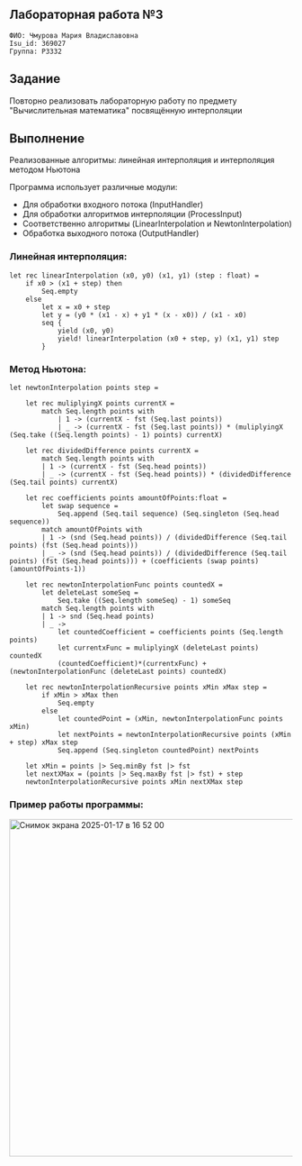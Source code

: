 ## Лабораторная работа №3

`ФИО: Чмурова Мария Владиславовна` <br />
`Isu_id: 369027` <br />
`Группа: P3332` <br />

## Задание
Повторно реализовать лабораторную работу по предмету "Вычислительная математика" посвящённую интерполяции

## Выполнение 

Реализованные алгоритмы: линейная интерполяция и интерполяция методом Ньютона

Программа использует различные модули: 
- Для обработки входного потока (InputHandler)
- Для обработки алгоритмов интерполяции (ProcessInput)
- Соответственно алгоритмы (LinearInterpolation и NewtonInterpolation)
- Обработка выходного потока (OutputHandler)

### Линейная интерполяция: 
```F#
let rec linearInterpolation (x0, y0) (x1, y1) (step : float) =
    if x0 > (x1 + step) then
        Seq.empty 
    else
        let x = x0 + step
        let y = (y0 * (x1 - x) + y1 * (x - x0)) / (x1 - x0)
        seq {
            yield (x0, y0)
            yield! linearInterpolation (x0 + step, y) (x1, y1) step
        }
```

### Метод Ньютона: 
```F#
let newtonInterpolation points step =

    let rec muliplyingX points currentX =
        match Seq.length points with
            | 1 -> (currentX - fst (Seq.last points))
            | _ -> (currentX - fst (Seq.last points)) * (muliplyingX (Seq.take ((Seq.length points) - 1) points) currentX)

    let rec dividedDifference points currentX =
        match Seq.length points with
        | 1 -> (currentX - fst (Seq.head points))
        | _ -> (currentX - fst (Seq.head points)) * (dividedDifference (Seq.tail points) currentX)

    let rec coefficients points amountOfPoints:float =
        let swap sequence =
            Seq.append (Seq.tail sequence) (Seq.singleton (Seq.head sequence))
        match amountOfPoints with
        | 1 -> (snd (Seq.head points)) / (dividedDifference (Seq.tail points) (fst (Seq.head points)))
        | _ -> (snd (Seq.head points)) / (dividedDifference (Seq.tail points) (fst (Seq.head points))) + (coefficients (swap points) (amountOfPoints-1))
    
    let rec newtonInterpolationFunc points countedX =
        let deleteLast someSeq = 
            Seq.take ((Seq.length someSeq) - 1) someSeq
        match Seq.length points with
        | 1 -> snd (Seq.head points)
        | _ -> 
            let countedСoefficient = coefficients points (Seq.length points)
            let currentxFunc = muliplyingX (deleteLast points) countedX
            (countedСoefficient)*(currentxFunc) + (newtonInterpolationFunc (deleteLast points) countedX)

    let rec newtonInterpolationRecursive points xMin xMax step =
        if xMin > xMax then
            Seq.empty
        else
            let countedPoint = (xMin, newtonInterpolationFunc points xMin)
            let nextPoints = newtonInterpolationRecursive points (xMin + step) xMax step
            Seq.append (Seq.singleton countedPoint) nextPoints

    let xMin = points |> Seq.minBy fst |> fst
    let nextXMax = (points |> Seq.maxBy fst |> fst) + step  
    newtonInterpolationRecursive points xMin nextXMax step
```

### Пример работы программы: 

<img width="599" alt="Снимок экрана 2025-01-17 в 16 52 00" src="https://github.com/user-attachments/assets/0e901b71-0ba1-46c1-b312-29a2d048c76d" />
